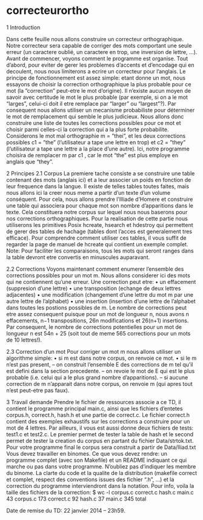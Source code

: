 correcteurortho
===============
1 Introduction

Dans cette feuille nous allons construire un correcteur orthographique. Notre correcteur sera
capable de corriger des mots comportant une seule erreur (un caractere oublié, un caractere en
trop, une inversion de lettre, ...).
Avant de commencer, voyons comment le programme est organise. Tout d’abord, pour eviter de
gerer les problemes d’accents et d’encodage qui en decoulent, nous nous limiterons a ecrire un
correcteur pour l’anglais. Le principe de fonctionnement est assez simple: etant donne un mot,
nous essayons de choisir la correction orthographique la plus probable pour ce mot (la ”correction”
peut-etre le mot d’origine). Il n’existe aucun moyen de savoir avec certitude le mot le plus probable
(par exemple, si on a le mot “larges”, celui-ci doit il etre remplace par “larger” ou “largest”?). Par
consequent nous allons utiliser un mecanisme probabiliste pour déterminer le mot de remplacement
qui semble le plus judicieux. Nous allons donc construire une liste de toutes les corrections possibles
pour ce mot et choisir parmi celles-ci la correction qui a la plus forte probabilite.
Considerons le mot mal orthographie m = ”thei”, et les deux corrections possibles c1 = ”the”
(l’utilisateur a tape une lettre en trop) et c2 = ”they” (l’utilisateur a tape une lettre a la place
d’une autre). Ici, notre programme choisira de remplacer m par c1 , car le mot “the” est plus
employe en anglais que “they”.

2 Principes
2.1 Corpus
La premiere tache consiste a se construire une table contenant des mots (anglais ici) et a leur
associer un poids en fonction de leur frequence dans la langue. Il existe de telles tables toutes
faites, mais nous allons ici la creer nous meme a partir d’un texte d’un volume conséquent. Pour
cela, nous allons prendre l’Illiade d’Homere et construire une table qui associera pour chaque
mot son nombre d’apparitions dans le texte. Cela constituera notre corpus sur lequel nous nous
baserons pour nos corrections orthographiques.
Pour la realisation de cette partie nous utiliserons les primitives Posix hcreate, hsearch et
hdestroy qui permettent de gerer des tables de hachage (tables dont l’acces est generalement tres
efficace). Pour comprendre comment utiliser ces tables, il vous suffit de regarder la page de manuel
de hcreate qui contient un exemple complet.
Note: Pour faciliter les comparaisons, tous les mots qui seront ranges dans la table devront etre
convertis en minuscules auparavant.

2.2 Corrections
Voyons maintenant comment  enumerer l’ensemble des corrections possibles pour un mot m. Nous
allons considerer ici des mots qui ne contiennent qu’une erreur. Une correction peut etre:
• un effacement (suppresion d’une lettre)
• une transposition (echange de deux lettres adjacentes)
• une modification (changement d’une lettre du mot m par une autre lettre de l’alphabet)
• une insertion (insertion d’une lettre de l’alphabet dans toutes les postions possibles de m.
Le nombre de corrections peut etre assez consequent puisque pour un mot de longueur n, nous
avons n effacements, n−1 transpositions, 26n modifications et 26(n+1) insertions. Par consequent,
le nombre de corrections potentielles pour un mot de longueur n est 54n + 25 (soit tout de meme
565 corrections pour un mots de 10 lettres!).

2.3 Correction d’un mot
Pour corriger un mot m nous allons utiliser un algorithme simple:
• si m est dans notre corpus, on renvoie ce mot.
• si le m n’est pas present,
– on construit l’ensemble E des corrections de m tel qu’il est defini dans la section
precedente.
– on revoie le mot de E qui est le plus probable (i.e. celui qui a le plus grand nombre
d’apparitions).
– si aucune correction de m n’apparait dans notre corpus, on renvoie m (qui apres tout
n’est peut-etre pas faux).

3 Travail demande
Prendre le fichier de ressources associe a ce TD, il contient le programme principal main.c, ainsi
que les fichiers d’entetes corpus.h, correct.h, hash.h et une partie de correct.c. Le fichier
correct.h contient des exemples exhaustifs sur les corrections a construire pour un mot de 4
lettres. Par ailleurs, il vous est aussi donne deux fichiers de tests: test1.c et test2.c. Le
premier permet de tester la table de hash et le second permet de tester la creation du corpus en
partant du fichier Data/strtok.txt. Pour votre programme final le corpus sera construit a partir
de Data/Iliad.txt
Vous devez travailler en binomes.
Ce que vous devez rendre: un programme complet (avec son Makefile) et un README indiquant
ce qui marche ou pas dans votre programme. N’oubliez pas d’indiquer les membre du binome. La
clarte du code et la qualite de la distribution (makefile correct et complet, respect des conventions
issues des fichier “.h”, ...) et la correction du programme interviendront dans la notation.
Pour info, voila la taille des fichiers de la correction:
$ wc -l corpus.c correct.c hash.c main.c
43 corpus.c
173 correct.c
92 hash.c
37 main.c
345 total

Date de remise du TD: 22 janvier 2014 – 23h59.
